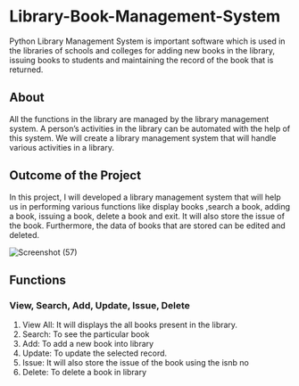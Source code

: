  
# Library-Book-Management-System

Python Library Management System is important software which is used in the libraries of schools and colleges for adding new books in the library, issuing books to students and maintaining the record of the book that is returned. 

## About  

All the functions in the library are managed by the library management system. A person’s activities in the library can be automated with the help of this system. We will create a library management system that will handle various activities in a library.

## Outcome of the Project

In this project, I will developed a library management system that will help us in performing various functions like display books ,search a book, adding a book, issuing a book, delete a book and exit. It will also store the issue of the book. Furthermore, the data of books that are stored can be edited and deleted.

![Screenshot (57)](https://user-images.githubusercontent.com/88077075/166105750-78dd9c20-6382-4bd2-831e-59a0969c8a15.png)


## Functions  
### View, Search, Add, Update, Issue, Delete
1. View All: It will displays the all books present in the library.
2. Search: To see the particular book 
3. Add: To add a new book into library
4. Update: To update the selected record.
5. Issue:  It will also store the issue of the book using the isnb no
6. Delete: To delete a book in library

